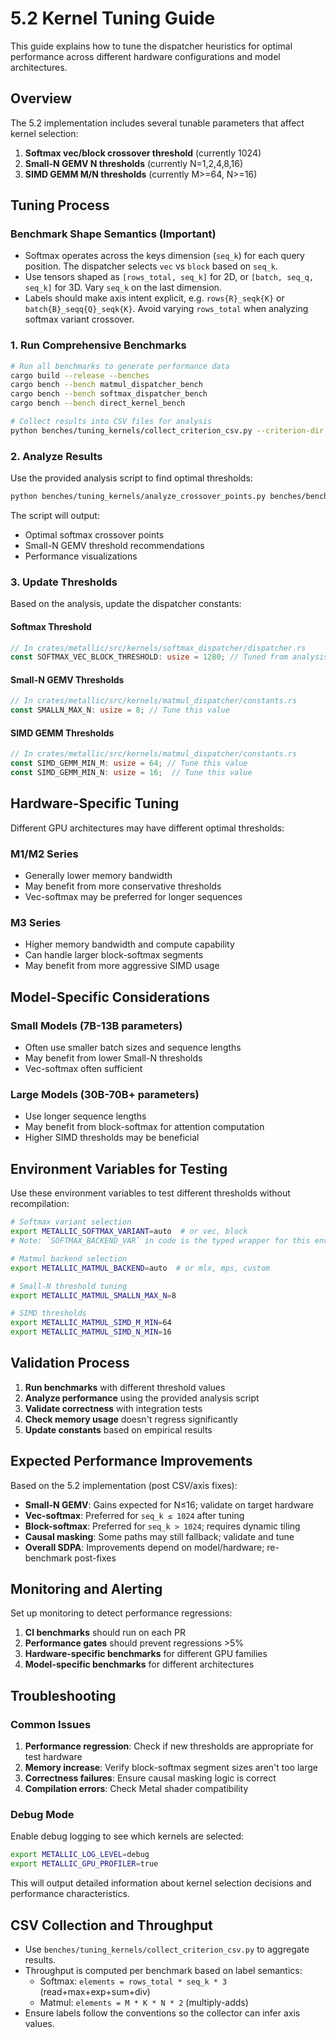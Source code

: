 # 5.2 Kernel Tuning Guide

This guide explains how to tune the dispatcher heuristics for optimal performance across different hardware configurations and model architectures.

## Overview

The 5.2 implementation includes several tunable parameters that affect kernel selection:

1. **Softmax vec/block crossover threshold** (currently 1024)
2. **Small-N GEMV N thresholds** (currently N=1,2,4,8,16)
3. **SIMD GEMM M/N thresholds** (currently M>=64, N>=16)

## Tuning Process

### Benchmark Shape Semantics (Important)

- Softmax operates across the keys dimension (`seq_k`) for each query position. The dispatcher selects `vec` vs `block` based on `seq_k`.
- Use tensors shaped as `[rows_total, seq_k]` for 2D, or `[batch, seq_q, seq_k]` for 3D. Vary `seq_k` on the last dimension.
- Labels should make axis intent explicit, e.g. `rows{R}_seqk{K}` or `batch{B}_seqq{Q}_seqk{K}`. Avoid varying `rows_total` when analyzing softmax variant crossover.

### 1. Run Comprehensive Benchmarks

```bash
# Run all benchmarks to generate performance data
cargo build --release --benches
cargo bench --bench matmul_dispatcher_bench
cargo bench --bench softmax_dispatcher_bench
cargo bench --bench direct_kernel_bench

# Collect results into CSV files for analysis
python benches/tuning_kernels/collect_criterion_csv.py --criterion-dir target/criterion --out benches/benchmark_results.csv
```

### 2. Analyze Results

Use the provided analysis script to find optimal thresholds:

```bash
python benches/tuning_kernels/analyze_crossover_points.py benches/benchmark_results.csv --output-dir benches/tuning_analysis
```

The script will output:
- Optimal softmax crossover points
- Small-N GEMV threshold recommendations
- Performance visualizations

### 3. Update Thresholds

Based on the analysis, update the dispatcher constants:

#### Softmax Threshold
```rust
// In crates/metallic/src/kernels/softmax_dispatcher/dispatcher.rs
const SOFTMAX_VEC_BLOCK_THRESHOLD: usize = 1280; // Tuned from analysis
```

#### Small-N GEMV Thresholds
```rust
// In crates/metallic/src/kernels/matmul_dispatcher/constants.rs
const SMALLN_MAX_N: usize = 8; // Tune this value
```

#### SIMD GEMM Thresholds
```rust
// In crates/metallic/src/kernels/matmul_dispatcher/constants.rs
const SIMD_GEMM_MIN_M: usize = 64; // Tune this value
const SIMD_GEMM_MIN_N: usize = 16;  // Tune this value
```

## Hardware-Specific Tuning

Different GPU architectures may have different optimal thresholds:

### M1/M2 Series
- Generally lower memory bandwidth
- May benefit from more conservative thresholds
- Vec-softmax may be preferred for longer sequences

### M3 Series
- Higher memory bandwidth and compute capability
- Can handle larger block-softmax segments
- May benefit from more aggressive SIMD usage

## Model-Specific Considerations

### Small Models (7B-13B parameters)
- Often use smaller batch sizes and sequence lengths
- May benefit from lower Small-N thresholds
- Vec-softmax often sufficient

### Large Models (30B-70B+ parameters)
- Use longer sequence lengths
- May benefit from block-softmax for attention computation
- Higher SIMD thresholds may be beneficial

## Environment Variables for Testing

Use these environment variables to test different thresholds without recompilation:

```bash
# Softmax variant selection
export METALLIC_SOFTMAX_VARIANT=auto  # or vec, block
# Note: `SOFTMAX_BACKEND_VAR` in code is the typed wrapper for this env var.

# Matmul backend selection
export METALLIC_MATMUL_BACKEND=auto  # or mlx, mps, custom

# Small-N threshold tuning
export METALLIC_MATMUL_SMALLN_MAX_N=8

# SIMD thresholds
export METALLIC_MATMUL_SIMD_M_MIN=64
export METALLIC_MATMUL_SIMD_N_MIN=16
```

## Validation Process

1. **Run benchmarks** with different threshold values
2. **Analyze performance** using the provided analysis script
3. **Validate correctness** with integration tests
4. **Check memory usage** doesn't regress significantly
5. **Update constants** based on empirical results

## Expected Performance Improvements

Based on the 5.2 implementation (post CSV/axis fixes):

- **Small-N GEMV**: Gains expected for N≤16; validate on target hardware
- **Vec-softmax**: Preferred for `seq_k ≤ 1024` after tuning
- **Block-softmax**: Preferred for `seq_k > 1024`; requires dynamic tiling
- **Causal masking**: Some paths may still fallback; validate and tune
- **Overall SDPA**: Improvements depend on model/hardware; re-benchmark post-fixes

## Monitoring and Alerting

Set up monitoring to detect performance regressions:

1. **CI benchmarks** should run on each PR
2. **Performance gates** should prevent regressions >5%
3. **Hardware-specific benchmarks** for different GPU families
4. **Model-specific benchmarks** for different architectures

## Troubleshooting

### Common Issues

1. **Performance regression**: Check if new thresholds are appropriate for test hardware
2. **Memory increase**: Verify block-softmax segment sizes aren't too large
3. **Correctness failures**: Ensure causal masking logic is correct
4. **Compilation errors**: Check Metal shader compatibility

### Debug Mode

Enable debug logging to see which kernels are selected:

```bash
export METALLIC_LOG_LEVEL=debug
export METALLIC_GPU_PROFILER=true
```

This will output detailed information about kernel selection decisions and performance characteristics.

## CSV Collection and Throughput

- Use `benches/tuning_kernels/collect_criterion_csv.py` to aggregate results.
- Throughput is computed per benchmark based on label semantics:
  - Softmax: `elements = rows_total * seq_k * 3` (read+max+exp+sum+div)
  - Matmul: `elements = M * K * N * 2` (multiply-adds)
- Ensure labels follow the conventions so the collector can infer axis values.